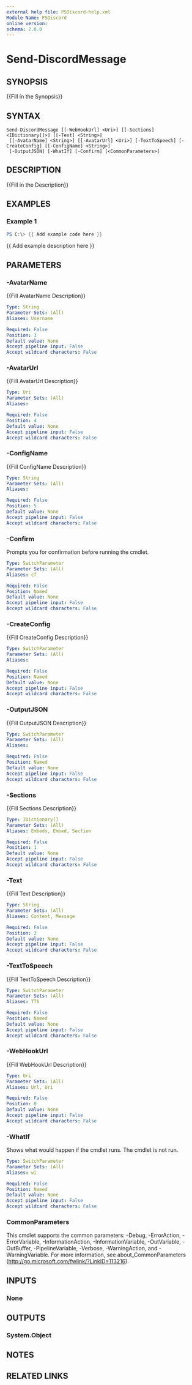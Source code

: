 ```yaml
---
external help file: PSDiscord-help.xml
Module Name: PSDiscord
online version:
schema: 2.0.0
---
```


# Send-DiscordMessage

## SYNOPSIS
{{Fill in the Synopsis}}

## SYNTAX

```
Send-DiscordMessage [[-WebHookUrl] <Uri>] [[-Sections] <IDictionary[]>] [[-Text] <String>]
 [[-AvatarName] <String>] [[-AvatarUrl] <Uri>] [-TextToSpeech] [-CreateConfig] [[-ConfigName] <String>]
 [-OutputJSON] [-WhatIf] [-Confirm] [<CommonParameters>]
```

## DESCRIPTION
{{Fill in the Description}}

## EXAMPLES

### Example 1
```powershell
PS C:\> {{ Add example code here }}
```

{{ Add example description here }}

## PARAMETERS

### -AvatarName
{{Fill AvatarName Description}}

```yaml
Type: String
Parameter Sets: (All)
Aliases: Username

Required: False
Position: 3
Default value: None
Accept pipeline input: False
Accept wildcard characters: False
```

### -AvatarUrl
{{Fill AvatarUrl Description}}

```yaml
Type: Uri
Parameter Sets: (All)
Aliases:

Required: False
Position: 4
Default value: None
Accept pipeline input: False
Accept wildcard characters: False
```

### -ConfigName
{{Fill ConfigName Description}}

```yaml
Type: String
Parameter Sets: (All)
Aliases:

Required: False
Position: 5
Default value: None
Accept pipeline input: False
Accept wildcard characters: False
```

### -Confirm
Prompts you for confirmation before running the cmdlet.

```yaml
Type: SwitchParameter
Parameter Sets: (All)
Aliases: cf

Required: False
Position: Named
Default value: None
Accept pipeline input: False
Accept wildcard characters: False
```

### -CreateConfig
{{Fill CreateConfig Description}}

```yaml
Type: SwitchParameter
Parameter Sets: (All)
Aliases:

Required: False
Position: Named
Default value: None
Accept pipeline input: False
Accept wildcard characters: False
```

### -OutputJSON
{{Fill OutputJSON Description}}

```yaml
Type: SwitchParameter
Parameter Sets: (All)
Aliases:

Required: False
Position: Named
Default value: None
Accept pipeline input: False
Accept wildcard characters: False
```

### -Sections
{{Fill Sections Description}}

```yaml
Type: IDictionary[]
Parameter Sets: (All)
Aliases: Embeds, Embed, Section

Required: False
Position: 1
Default value: None
Accept pipeline input: False
Accept wildcard characters: False
```

### -Text
{{Fill Text Description}}

```yaml
Type: String
Parameter Sets: (All)
Aliases: Content, Message

Required: False
Position: 2
Default value: None
Accept pipeline input: False
Accept wildcard characters: False
```

### -TextToSpeech
{{Fill TextToSpeech Description}}

```yaml
Type: SwitchParameter
Parameter Sets: (All)
Aliases: TTS

Required: False
Position: Named
Default value: None
Accept pipeline input: False
Accept wildcard characters: False
```

### -WebHookUrl
{{Fill WebHookUrl Description}}

```yaml
Type: Uri
Parameter Sets: (All)
Aliases: Url, Uri

Required: False
Position: 0
Default value: None
Accept pipeline input: False
Accept wildcard characters: False
```

### -WhatIf
Shows what would happen if the cmdlet runs. The cmdlet is not run.

```yaml
Type: SwitchParameter
Parameter Sets: (All)
Aliases: wi

Required: False
Position: Named
Default value: None
Accept pipeline input: False
Accept wildcard characters: False
```

### CommonParameters
This cmdlet supports the common parameters: -Debug, -ErrorAction, -ErrorVariable, -InformationAction, -InformationVariable, -OutVariable, -OutBuffer, -PipelineVariable, -Verbose, -WarningAction, and -WarningVariable. For more information, see about_CommonParameters (http://go.microsoft.com/fwlink/?LinkID=113216).

## INPUTS

### None

## OUTPUTS

### System.Object
## NOTES

## RELATED LINKS
